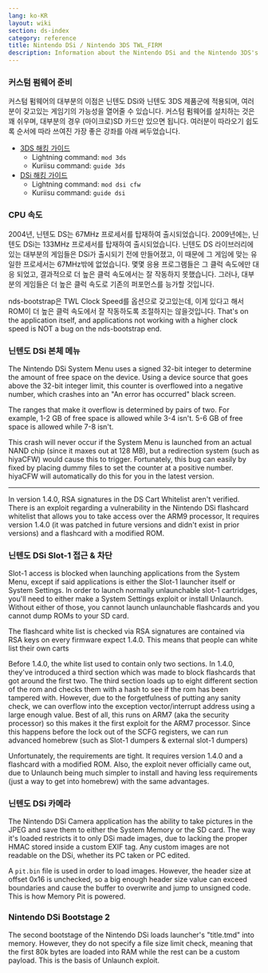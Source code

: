 ```yaml
---
lang: ko-KR
layout: wiki
section: ds-index
category: reference
title: Nintendo DSi / Nintendo 3DS TWL_FIRM
description: Information about the Nintendo DSi and the Nintendo 3DS's TWL_FIRM
---
```


### 커스텀 펌웨어 준비
커스텀 펌웨어의 대부분의 이점은 닌텐도 DSi와 닌텐도 3DS 제품군에 적용되며, 여러분이 갖고있는 게임기의 가능성을 열어줄 수 있습니다. 커스텀 펌웨어를 설치하는 것은 꽤 쉬우며, 대부분의 경우 (마이크로)SD 카드만 있으면 됩니다. 여러분이 따라오기 쉽도록 순서에 따라 쓰여진 가장 좋은 강좌를 아래 써두었습니다.

- [3DS 해킹 가이드](https://3ds.hacks.guide)
  - Lightning command: `mod 3ds`
  - Kuriisu command: `guide 3ds`
- [DSi 해킹 가이드](https://dsi.cfw.guide)
  - Lightning command: `mod dsi cfw`
  - Kuriisu command: `guide dsi`

### CPU 속도
2004년, 닌텐도 DS는 67MHz 프로세서를 탑재하여 출시되었습니다. 2009년에는, 닌텐도 DSi는 133MHz 프로세서를 탑재하여 출시되었습니다. 닌텐도 DS 라이브러리에 있는 대부분의 게임들은 DSi가 출시되기 전에 만들어졌고, 이 때문에 그 게임에 맞는 유일한 프로세서는 67MHz밖에 없었습니다. 몇몇 응용 프로그램들은 그 클럭 속도에만 대응 되었고, 결과적으로 더 높은 클럭 속도에서는 잘 작동하지 못했습니다. 그러나, 대부분의 게임들은 더 높은 클럭 속도로 기존의 퍼포먼스를 능가할 것입니다.

nds-bootstrap은 TWL Clock Speed를 옵션으로 갖고있는데, 이게 있다고 해서 ROM이 더 높은 클럭 속도에서 잘 작동하도록 조절하지는 않을것입니다. That's on the application itself, and applications not working with a higher clock speed is NOT a bug on the nds-bootstrap end.

### 닌텐도 DSi 본체 메뉴
The Nintendo DSi System Menu uses a signed 32-bit integer to determine the amount of free space on the device. Using a device source that goes above the 32-bit integer limit, this counter is overflowed into a negative number, which crashes into an "An error has occurred" black screen.

The ranges that make it overflow is determined by pairs of two. For example, 1-2 GB of free space is allowed while 3-4 isn't. 5-6 GB of free space is allowed while 7-8 isn't.

This crash will never occur if the System Menu is launched from an actual NAND chip (since it maxes out at 128 MB), but a redirection system (such as hiyaCFW) would cause this to trigger. Fortunately, this bug can easily by fixed by placing dummy files to set the counter at a positive number. hiyaCFW will automatically do this for you in the latest version.

-----

In version 1.4.0, RSA signatures in the DS Cart Whitelist aren't verified. There is an exploit regarding a vulnerability in the Nintendo DSi flashcard whitelist that allows you to take access over the ARM9 processor, It requires version 1.4.0 (it was patched in future versions and didn't exist in prior versions) and a flashcard with a modified ROM.

### 닌텐도 DSi Slot-1 접근 & 차단
Slot-1 access is blocked when launching applications from the System Menu, except if said applications is either the Slot-1 launcher itself or System Settings. In order to launch normally unlaunchable slot-1 cartridges, you'll need to either make a System Settings exploit or install Unlaunch. Without either of those, you cannot launch unlaunchable flashcards and you cannot dump ROMs to your SD card.

The flashcard white list is checked via RSA signatures are contained via RSA keys on every firmware expect 1.4.0. This means that people can white list their own carts

Before 1.4.0, the white list used to contain only two sections. In 1.4.0, they've introduced a third section which was made to block flashcards that got around the first two. The third section loads up to eight different section of the rom and checks them with a hash to see if the rom has been tampered with. However, due to the forgetfulness of putting any sanity check, we can overflow into the exception vector/interrupt address using a large enough value. Best of all, this runs on ARM7 (aka the security processor) so this makes it the first exploit for the ARM7 processor. Since this happens before the lock out of the SCFG registers, we can run advanced homebrew (such as Slot-1 dumpers & external slot-1 dumpers)

Unfortunately, the requirements are tight. It requires version 1.4.0 and a flashcard with a modified ROM. Also, the exploit never officially came out, due to Unlaunch being much simpler to install and having less requirements (just a way to get into homebrew) with the same advantages.

### 닌텐도 DSi 카메라
The Nintendo DSi Camera application has the ability to take pictures in the JPEG and save them to either the System Memory or the SD card. The way it's loaded restricts it to only DSi made images, due to lacking the proper HMAC stored inside a custom EXIF tag. Any custom images are not readable on the DSi, whether its PC taken or PC edited.

A `pit.bin` file is used in order to load images. However, the header size at offset 0x16 is unchecked, so a big enough header size value can exceed boundaries and cause the buffer to overwrite and jump to unsigned code. This is how Memory Pit is powered.

### Nintendo DSi Bootstage 2
The second bootstage of the Nintendo DSi loads launcher's "title.tmd" into memory. However, they do not specify a file size limit check, meaning that the first 80k bytes are loaded into RAM while the rest can be a custom payload. This is the basis of Unlaunch exploit.
